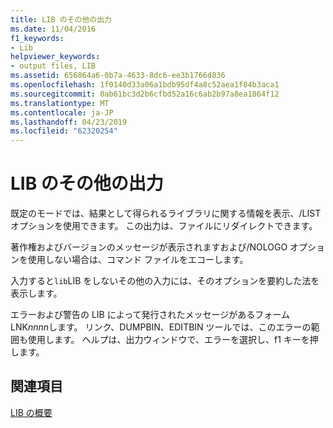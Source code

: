 ```yaml
---
title: LIB のその他の出力
ms.date: 11/04/2016
f1_keywords:
- Lib
helpviewer_keywords:
- output files, LIB
ms.assetid: 656864a6-0b7a-4633-8dc6-ee3b1766d836
ms.openlocfilehash: 1f0140d33a06a1bdb95df4a8c52aea1f84b3aca1
ms.sourcegitcommit: 0ab61bc3d2b6cfbd52a16c6ab2b97a8ea1864f12
ms.translationtype: MT
ms.contentlocale: ja-JP
ms.lasthandoff: 04/23/2019
ms.locfileid: "62320254"
---
```

# <a name="other-lib-output"></a>LIB のその他の出力

既定のモードでは、結果として得られるライブラリに関する情報を表示、/LIST オプションを使用できます。 この出力は、ファイルにリダイレクトできます。

著作権およびバージョンのメッセージが表示されますおよび/NOLOGO オプションを使用しない場合は、コマンド ファイルをエコーします。

入力すると`lib`LIB をしないその他の入力には、そのオプションを要約した法を表示します。

エラーおよび警告の LIB によって発行されたメッセージがあるフォーム LNK*nnnn*します。 リンク、DUMPBIN、EDITBIN ツールでは、このエラーの範囲も使用します。 ヘルプは、出力ウィンドウで、エラーを選択し、f1 キーを押します。

## <a name="see-also"></a>関連項目

[LIB の概要](overview-of-lib.md)
